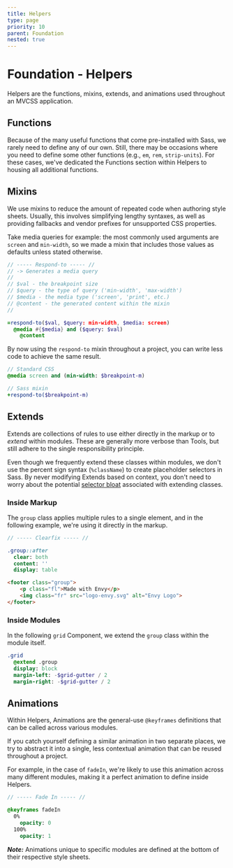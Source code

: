 ```yaml
---
title: Helpers
type: page
priority: 10
parent: Foundation
nested: true
---
```


Foundation - Helpers
====================

Helpers are the functions, mixins, extends, and animations used throughout an MVCSS application.

Functions
---------

Because of the many useful functions that come pre-installed with Sass, we rarely need to define any of our own. Still, there may be occasions where you need to define some other functions (e.g., `em`, `rem`, `strip-units`). For these cases, we've dedicated the Functions section within Helpers to housing all additional functions.

Mixins
------

We use mixins to reduce the amount of repeated code when authoring style sheets. Usually, this involves simplifying lengthy syntaxes, as well as providing fallbacks and vendor prefixes for unsupported CSS properties.

Take media queries for example: the most commonly used arguments are `screen` and `min-width`, so we made a mixin that includes those values as defaults unless stated otherwise.

```sass
// ----- Respond-to ----- //
// -> Generates a media query
//
// $val - the breakpoint size
// $query - the type of query ('min-width', 'max-width')
// $media - the media type ('screen', 'print', etc.)
// @content - the generated content within the mixin
//

=respond-to($val, $query: min-width, $media: screen)
  @media #{$media} and ($query: $val)
    @content
```

By now using the `respond-to` mixin throughout a project, you can write less code to achieve the same result.

```sass
// Standard CSS
@media screen and (min-width: $breakpoint-m)

// Sass mixin
+respond-to($breakpoint-m)
```

Extends
-------

Extends are collections of rules to use either directly in the markup or to *extend* within modules. These are generally more verbose than Tools, but still adhere to the single responsibility principle.

Even though we frequently extend these classes within modules, we don't use the percent sign syntax (`%className`) to create placeholder selectors in Sass. By never modifying Extends based on context, you don't need to worry about the potential [selector bloat][csswizardry-extends] associated with extending classes.

### Inside Markup

The `group` class applies multiple rules to a single element, and in the following example, we're using it directly in the markup.

```sass
// ----- Clearfix ----- //

.group::after
  clear: both
  content: ''
  display: table
```

```html
<footer class="group">
    <p class="fl">Made with Envy</p>
    <img class="fr" src="logo-envy.svg" alt="Envy Logo">
</footer>
```

### Inside Modules

In the following `grid` Component, we extend the `group` class within the module itself.

```sass
.grid
  @extend .group
  display: block
  margin-left: -$grid-gutter / 2
  margin-right: -$grid-gutter / 2
```

Animations
----------

Within Helpers, Animations are the general-use `@keyframes` definitions that can be called across various modules.

If you catch yourself defining a similar animation in two separate places, we try to abstract it into a single, less contextual animation that can be reused throughout a project.

For example, in the case of `fadeIn`, we're likely to use this animation across many different modules, making it a perfect animation to define inside Helpers.

```sass
// ----- Fade In ----- //

@keyframes fadeIn
  0%
    opacity: 0
  100%
    opacity: 1
```

***Note:*** Animations unique to specific modules are defined at the bottom of their respective style sheets.

[csswizardry-extends]: http://csswizardry.com/2014/01/extending-silent-classes-in-sass/
